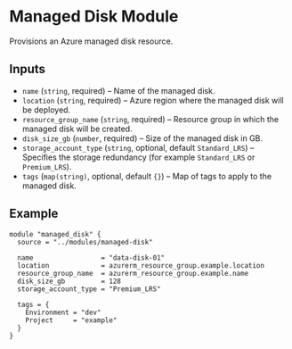 # Managed Disk Module

Provisions an Azure managed disk resource.

## Inputs

- `name` (`string`, required) – Name of the managed disk.
- `location` (`string`, required) – Azure region where the managed disk will be deployed.
- `resource_group_name` (`string`, required) – Resource group in which the managed disk will be created.
- `disk_size_gb` (`number`, required) – Size of the managed disk in GB.
- `storage_account_type` (`string`, optional, default `Standard_LRS`) – Specifies the storage redundancy (for example `Standard_LRS` or `Premium_LRS`).
- `tags` (`map(string)`, optional, default `{}`) – Map of tags to apply to the managed disk.

## Example

```hcl
module "managed_disk" {
  source = "../modules/managed-disk"

  name                 = "data-disk-01"
  location             = azurerm_resource_group.example.location
  resource_group_name  = azurerm_resource_group.example.name
  disk_size_gb         = 128
  storage_account_type = "Premium_LRS"

  tags = {
    Environment = "dev"
    Project     = "example"
  }
}
